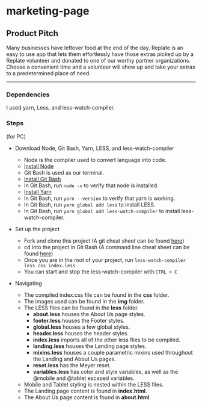 

# marketing-page

## Product Pitch

Many businesses have leftover food at the end of the day. Replate is an easy to use app that lets them effortlessly have those extras picked up by a Replate volunteer and donated to one of our worthy partner organizations. Choose a convenient time and a volunteer will show up and take your extras to a predetermined place of need.

---

### Dependencies

I used yarn, Less, and less-watch-compiler.


### Steps
(for PC)
* Download Node, Git Bash, Yarn, LESS, and less-watch-compiler

    * Node is the compiler used to convert language into code.
    * [Install Node](https://nodejs.org/en/)
    * Git Bash is used as our terminal.
    * [Install Git Bash](https://git-scm.com/download/win)
    * In Git Bash, run `node -v` to verify that node is installed.
    * [Install Yarn](https://yarnpkg.com/en/docs/install#windows-stable)
    * In Git Bash, run `yarn --version` to verify that yarn is working.
    * In Git Bash, run `yarn global add less` to install LESS.
    * In Git Bash, run `yarn global add less-watch-compiler` to install less-watch-compiler.

* Set up the project

    * Fork and clone this project (A git cheat sheet can be found [here](https://www.git-tower.com/blog/git-cheat-sheet))
    * cd into the project in Git Bash (A command line cheat sheet can be found [here](https://www.git-tower.com/blog/command-line-cheat-sheet/))
    * Once you are in the root of your project, run `less-watch-compiler less css index.less`
    * You can start and stop the less-watch-compiler with `CTRL + C`

* Navigating

    * The compiled index.css file can be found in the **css** folder.
    * The images used can be found in the **img** folder.
    * The LESS files can be found in the **less** folder.
        * **about.less** houses the About Us page styles.
        * **footer.less** houses the Footer styles.
        * **global.less** houses a few global styles.
        * **header.less** houses the header styles.
        * **index.less** imports all of the other less files to be compiled.
        * **landing.less** houses the Landing page styles.
        * **mixins.less** houses a couple parametric mixins used throughout the Landing and About Us pages.
        * **reset.less** has the Meyer reset.
        * **variables.less** has color and style variables, as well as the @mobile and @tablet escaped variables.
    * Mobile and Tablet styling is nested within the LESS files.
    * The Landing page content is found in **index.html**.
    * The About Us page content is found in **about.html**.
